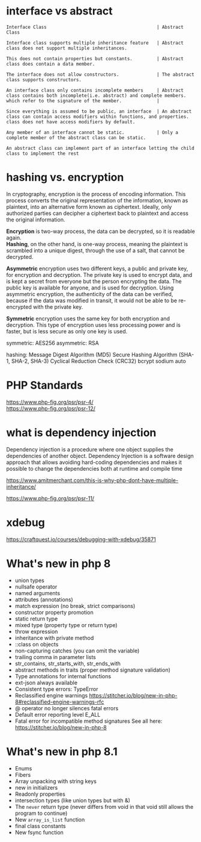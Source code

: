 
# interface vs abstract

```
Interface Class                                         | Abstract Class 

Interface class supports multiple inheritance feature   | Abstract class does not support multiple inheritances.

This does not contain properties but constants.         | Abstract class does contain a data member.

The interface does not allow constructors.              | The abstract class supports constructors.

An interface class only contains incomplete members     | Abstract class contains both incomplete(i.e. abstract) and complete members.
which refer to the signature of the member.             |

Since everything is assumed to be public, an interface  | An abstract class can contain access modifiers within functions, and properties.
class does not have access modifiers by default.

Any member of an interface cannot be static.            | Only a complete member of the abstract class can be static.

An abstract class can implement part of an interface letting the child class to implement the rest
```

# hashing vs. encryption
In cryptography, encryption is the process of encoding information. 
This process converts the original representation of the information, known as plaintext, into an alternative form known as ciphertext. 
Ideally, only authorized parties can decipher a ciphertext back to plaintext and access the original information. 

**Encryption** is two-way process, the data can be decrypted, so it is readable again.   
**Hashing**, on the other hand, is one-way process, meaning the plaintext is scrambled into a unique digest, through the use of a salt, that cannot be decrypted.


**Asymmetric** encryption uses two different keys, a public and private key, for encryption and decryption. 
The private key is used to encrypt data, and is kept a secret from everyone but the person encrypting the data. 
The public key is available for anyone, and is used for decryption. 
Using asymmetric encryption, the authenticity of the data can be verified, because if the data was modified in transit, 
it would not be able to be re-encrypted with the private key. 

**Symmetric** encryption uses the same key for both encryption and decryption. 
This type of encryption uses less processing power and is faster, but is less secure as only one key is used.

symmetric: AES256
asymmetric: RSA

hashing:
    Message Digest Algorithm (MD5)
    Secure Hashing Algorithm (SHA-1, SHA-2, SHA-3)
    Cyclical Reduction Check (CRC32)
    bcrypt
    sodium
    auto


# PHP Standards
https://www.php-fig.org/psr/psr-4/  
https://www.php-fig.org/psr/psr-12/  


# what is dependency injection
Dependency injection is a procedure where one object supplies the dependencies of another object. 
Dependency Injection is a software design approach that allows avoiding hard-coding dependencies 
and makes it possible to change the dependencies both at runtime and compile time  

https://www.amitmerchant.com/this-is-why-php-dont-have-multiple-inheritance/  

https://www.php-fig.org/psr/psr-11/  

# xdebug 
https://craftquest.io/courses/debugging-with-xdebug/35871

# What's new in php 8
- union types
- nullsafe operator
- named arguments
- attributes (annotations)
- match expression (no break, strict comparisons)
- constructor property promotion
- static return type
- mixed type (property type or return type)
- throw expression
- inheritance with private method
- ::class on objects
- non-capturing catches (you can omit the variable)
- trailing comma in parameter lists
- str_contains, str_starts_with, str_ends_with
- abstract methods in traits (proper method signature validation)
- Type annotations for internal functions
- ext-json always available
- Consistent type errors: TypeError
- Reclassified engine warnings https://stitcher.io/blog/new-in-php-8#reclassified-engine-warnings-rfc
- @ operator no longer silences fatal errors
- Default error reporting level E_ALL
- Fatal error for incompatible method signatures
  See all here: https://stitcher.io/blog/new-in-php-8

# What's new in php 8.1
- Enums
- Fibers 
- Array unpacking with string keys
- new in initializers
- Readonly properties
- intersection types (like union types but with &)
- The `never` return type (never differs from void in that void still allows the program to continue)
- New `array_is_list` function
- final class constants
- New fsync function

